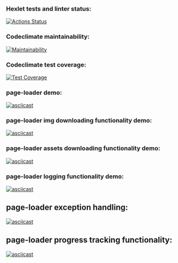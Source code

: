 ### Hexlet tests and linter status:
[![Actions Status](https://github.com/jxssx/backend-project-4/workflows/hexlet-check/badge.svg)](https://github.com/jxssx/backend-project-4/actions)

### Codeclimate maintainability:
[![Maintainability](https://api.codeclimate.com/v1/badges/0431616455c975937f23/maintainability)](https://codeclimate.com/github/jxssx/backend-project-4/maintainability)

### Codeclimate test coverage:
[![Test Coverage](https://api.codeclimate.com/v1/badges/0431616455c975937f23/test_coverage)](https://codeclimate.com/github/jxssx/backend-project-4/test_coverage)

### page-loader demo:
[![asciicast](https://asciinema.org/a/yWnjPJt5mCvmjNNdQNXoGcK8l.svg)](https://asciinema.org/a/yWnjPJt5mCvmjNNdQNXoGcK8l)

### page-loader img downloading functionality demo:
[![asciicast](https://asciinema.org/a/QzN0x6yRmPv7QRsUca2LHOOxL.svg)](https://asciinema.org/a/QzN0x6yRmPv7QRsUca2LHOOxL)

### page-loader assets downloading functionality demo:
[![asciicast](https://asciinema.org/a/BijRdIjff8qi7rljasecrv64g.svg)](https://asciinema.org/a/BijRdIjff8qi7rljasecrv64g)

### page-loader logging functionality demo:
[![asciicast](https://asciinema.org/a/555554.svg)](https://asciinema.org/a/555554)

## page-loader exception handling:
[![asciicast](https://asciinema.org/a/557224.svg)](https://asciinema.org/a/557224)

## page-loader progress tracking functionality:
[![asciicast](https://asciinema.org/a/557415.svg)](https://asciinema.org/a/557415)